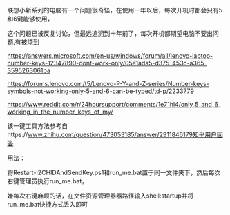 联想小新系列的电脑有一个问题很奇怪，在使用一年以后，每次开机时都会只有5和6键能够使用，

这个问题已被反复讨论，但最远追溯到十年前了，每次开机都期望电脑不要出问题,有被烦到

https://answers.microsoft.com/en-us/windows/forum/all/lenovo-laptop-number-keys-12347890-dont-work-only/05e1ada5-d375-453c-a365-3595263061ba

https://forums.lenovo.com/t5/Lenovo-P-Y-and-Z-series/Number-keys-symbols-not-working-only-5-and-6-can-be-typed/td-p/2233779

https://www.reddit.com/r/24hoursupport/comments/1e71hl4/only_5_and_6_working_in_the_number_keys_of_my/

该一键工具方法参考自https://www.zhihu.com/question/473053185/answer/2911846179知乎用户回答

用法：

将Restart-I2CHIDAndSendKey.ps1和run_me.bat置于同一文件夹下，然后每次右键管理员执行run_me.bat，

嫌每次右键麻烦的话，在文件资源管理器器路径输入shell:startup并将run_me.bat快捷方式丢入即可
